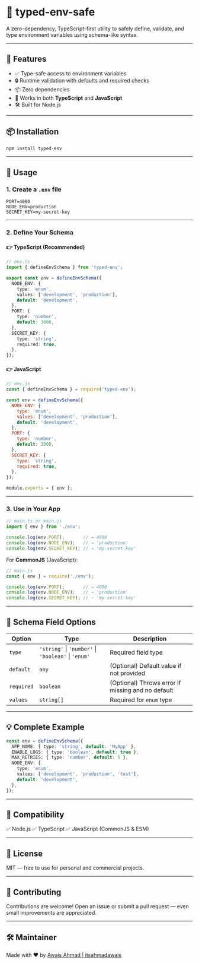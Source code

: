 # 🔐 typed-env-safe

A zero-dependency, TypeScript-first utility to safely define, validate, and type environment variables using schema-like syntax.

---

## 🚀 Features

- ✅ Type-safe access to environment variables
- 🔒 Runtime validation with defaults and required checks
- 📦 Zero dependencies
- 🔁 Works in both **TypeScript** and **JavaScript**
- 🛠️ Built for Node.js

---

## 📦 Installation

```bash
npm install typed-env
```

---

## 🧪 Usage

### 1. Create a `.env` file

```env
PORT=4000
NODE_ENV=production
SECRET_KEY=my-secret-key
```

---

### 2. Define Your Schema

#### 👉 TypeScript (Recommended)

```ts
// env.ts
import { defineEnvSchema } from 'typed-env';

export const env = defineEnvSchema({
  NODE_ENV: {
    type: 'enum',
    values: ['development', 'production'],
    default: 'development',
  },
  PORT: {
    type: 'number',
    default: 3000,
  },
  SECRET_KEY: {
    type: 'string',
    required: true,
  },
});
```

#### 👉 JavaScript

```js
// env.js
const { defineEnvSchema } = require('typed-env');

const env = defineEnvSchema({
  NODE_ENV: {
    type: 'enum',
    values: ['development', 'production'],
    default: 'development',
  },
  PORT: {
    type: 'number',
    default: 3000,
  },
  SECRET_KEY: {
    type: 'string',
    required: true,
  },
});

module.exports = { env };
```
---

### 3. Use in Your App

```ts
// main.ts or main.js
import { env } from './env';

console.log(env.PORT);       // → 4000
console.log(env.NODE_ENV);   // → 'production'
console.log(env.SECRET_KEY); // → 'my-secret-key'
```

For **CommonJS** (JavaScript):

```js
// main.js
const { env } = require('./env');

console.log(env.PORT);       // → 4000
console.log(env.NODE_ENV);   // → 'production'
console.log(env.SECRET_KEY); // → 'my-secret-key'
```

---

## 📘 Schema Field Options

| Option     | Type                                           | Description                                 |
|------------|------------------------------------------------|---------------------------------------------|
| `type`     | `'string'` \| `'number'` \| `'boolean'` \| `'enum'` | Required field type                        |
| `default`  | `any`                                           | (Optional) Default value if not provided    |
| `required` | `boolean`                                       | (Optional) Throws error if missing and no default |
| `values`   | `string[]`                                      | Required for `enum` type                    |

---

## 💡 Complete Example

```ts
const env = defineEnvSchema({
  APP_NAME: { type: 'string', default: 'MyApp' },
  ENABLE_LOGS: { type: 'boolean', default: true },
  MAX_RETRIES: { type: 'number', default: 5 },
  NODE_ENV: {
    type: 'enum',
    values: ['development', 'production', 'test'],
    default: 'development',
  },
});
```

---

## 🔗 Compatibility

✅ Node.js
✅ TypeScript
✅ JavaScript (CommonJS & ESM)

---

## 📜 License

MIT — free to use for personal and commercial projects.

---

## 🤝 Contributing

Contributions are welcome!
Open an issue or submit a pull request — even small improvements are appreciated.

---

## 🛠 Maintainer

Made with ❤️ by [Awais Ahmad | itsahmadawais](https://github.com/itsahmadawais)